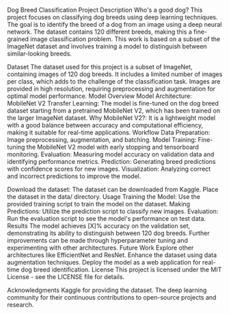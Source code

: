 Dog Breed Classification Project
Description
Who's a good dog? This project focuses on classifying dog breeds using deep learning techniques. The goal is to identify the breed of a dog from an image using a deep neural network. The dataset contains 120 different breeds, making this a fine-grained image classification problem. This work is based on a subset of the ImageNet dataset and involves training a model to distinguish between similar-looking breeds.

Dataset
The dataset used for this project is a subset of ImageNet, containing images of 120 dog breeds.
It includes a limited number of images per class, which adds to the challenge of the classification task.
Images are provided in high resolution, requiring preprocessing and augmentation for optimal model performance.
Model Overview
Model Architecture: MobileNet V2
Transfer Learning: The model is fine-tuned on the dog breed dataset starting from a pretrained MobileNet V2, which has been trained on the larger ImageNet dataset.
Why MobileNet V2?: It is a lightweight model with a good balance between accuracy and computational efficiency, making it suitable for real-time applications.
Workflow
Data Preparation: Image preprocessing, augmentation, and batching.
Model Training: Fine-tuning the MobileNet V2 model with early stopping and tensorboard monitoring.
Evaluation: Measuring model accuracy on validation data and identifying performance metrics.
Prediction: Generating breed predictions with confidence scores for new images.
Visualization: Analyzing correct and incorrect predictions to improve the model.

Download the dataset:
The dataset can be downloaded from Kaggle.
Place the dataset in the data/ directory.
Usage
Training the Model:
Use the provided training script to train the model on the dataset.
Making Predictions:
Utilize the prediction script to classify new images.
Evaluation:
Run the evaluation script to see the model's performance on test data.
Results
The model achieves [X]% accuracy on the validation set, demonstrating its ability to distinguish between 120 dog breeds.
Further improvements can be made through hyperparameter tuning and experimenting with other architectures.
Future Work
Explore other architectures like EfficientNet and ResNet.
Enhance the dataset using data augmentation techniques.
Deploy the model as a web application for real-time dog breed identification.
License
This project is licensed under the MIT License - see the LICENSE file for details.

Acknowledgments
Kaggle for providing the dataset.
The deep learning community for their continuous contributions to open-source projects and research.
